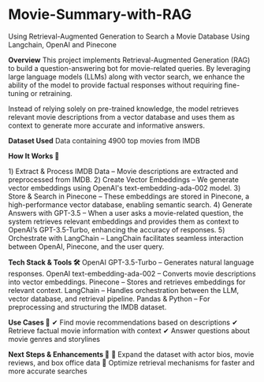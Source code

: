 # Movie-Summary-with-RAG
Using Retrieval-Augmented Generation to Search a Movie Database Using Langchain, OpenAI and Pinecone

**Overview**
This project implements Retrieval-Augmented Generation (RAG) to build a question-answering bot for movie-related queries. By leveraging large language models (LLMs) along with vector search, we enhance the ability of the model to provide factual responses without requiring fine-tuning or retraining.

Instead of relying solely on pre-trained knowledge, the model retrieves relevant movie descriptions from a vector database and uses them as context to generate more accurate and informative answers.

**Dataset Used**
Data containing 4900 top movies from IMDB

**How It Works 🚀**

1️) Extract & Process IMDB Data – Movie descriptions are extracted and preprocessed from IMDB.
2️) Create Vector Embeddings – We generate vector embeddings using OpenAI's text-embedding-ada-002 model.
3️) Store & Search in Pinecone – These embeddings are stored in Pinecone, a high-performance vector database, enabling semantic search.
4️) Generate Answers with GPT-3.5 – When a user asks a movie-related question, the system retrieves relevant embeddings and provides them as context to OpenAI’s GPT-3.5-Turbo, enhancing the accuracy of responses.
5️) Orchestrate with LangChain – LangChain facilitates seamless interaction between OpenAI, Pinecone, and the user query.

**Tech Stack & Tools 🛠**
OpenAI GPT-3.5-Turbo – Generates natural language responses.
OpenAI text-embedding-ada-002 – Converts movie descriptions into vector embeddings.
Pinecone – Stores and retrieves embeddings for relevant context.
LangChain – Handles orchestration between the LLM, vector database, and retrieval pipeline.
Pandas & Python – For preprocessing and structuring the IMDB dataset.

**Use Cases 🎯**
✔ Find movie recommendations based on descriptions
✔ Retrieve factual movie information with context
✔ Answer questions about movie genres and storylines

**Next Steps & Enhancements 🚀**
🔹 Expand the dataset with actor bios, movie reviews, and box office data
🔹 Optimize retrieval mechanisms for faster and more accurate searches

